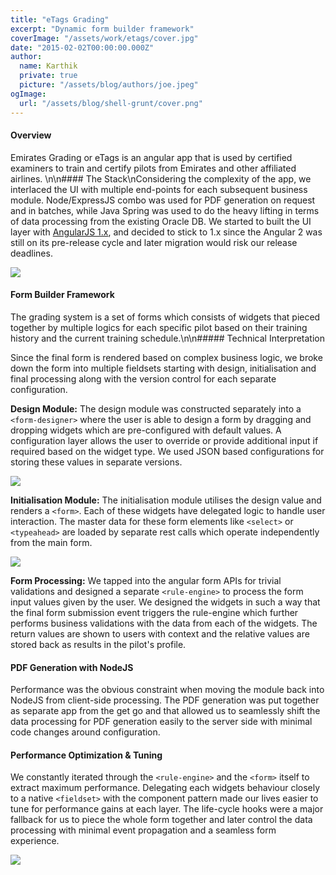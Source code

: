 ```yaml
---
title: "eTags Grading"
excerpt: "Dynamic form builder framework"
coverImage: "/assets/work/etags/cover.jpg"
date: "2015-02-02T00:00:00.000Z"
author:
  name: Karthik
  private: true
  picture: "/assets/blog/authors/joe.jpeg"
ogImage:
  url: "/assets/blog/shell-grunt/cover.png"
---
```


#### Overview

Emirates Grading or eTags is an angular app that is used by certified examiners to train and certify pilots from Emirates and other affiliated airlines. \n\n#### The Stack\nConsidering the complexity of the app, we interlaced the UI with multiple end-points for each subsequent business module. Node/ExpressJS combo was used for PDF generation on request and in batches, while Java Spring was used to do the heavy lifting in terms of data processing from the existing Oracle DB. We started to built the UI layer with [AngularJS 1.x](https://angularjs.org/), and decided to stick to 1.x since the Angular 2 was still on its pre-release cycle and later migration would risk our release deadlines.

![](https://s3-ap-southeast-2.amazonaws.com/k97static/project-snaps/tags-2-form-designer.png)

#### Form Builder Framework

The grading system is a set of forms which consists of widgets that pieced together by multiple logics for each specific pilot based on their training history and the current training schedule.\n\n##### Technical Interpretation

Since the final form is rendered based on complex business logic, we broke down the form into multiple fieldsets starting with design, initialisation and final processing along with the version control for each separate configuration.

**Design Module:** The design module was constructed separately into a `<form-designer>` where the user is able to design a form by dragging and dropping widgets which are pre-configured with default values. A configuration layer allows the user to override or provide additional input if required based on the widget type. We used JSON based configurations for storing these values in separate versions.

![](https://s3-ap-southeast-2.amazonaws.com/k97static/project-snaps/tags-1-roster-calendar.png)

**Initialisation Module:** The initialisation module utilises the design value and renders a `<form>`. Each of these widgets have delegated logic to handle user interaction. The master data for these form elements like `<select>` or `<typeahead>` are loaded by separate rest calls which operate independently from the main form.

![](https://s3-ap-southeast-2.amazonaws.com/k97static/project-snaps/tags-3-form-view.png)

**Form Processing:** We tapped into the angular form APIs for trivial validations and designed a separate `<rule-engine>` to process the form input values given by the user. We designed the widgets in such a way that the final form submission event triggers the rule-engine which further performs business validations with the data from each of the widgets. The return values are shown to users with context and the relative values are stored back as results in the pilot's profile.

#### PDF Generation with NodeJS

Performance was the obvious constraint when moving the module back into NodeJS from client-side processing. The PDF generation was put together as separate app from the get go and that allowed us to seamlessly shift the data processing for PDF generation easily to the server side with minimal code changes around configuration.

#### Performance Optimization & Tuning

We constantly iterated through the `<rule-engine>` and the `<form>` itself to extract maximum performance. Delegating each widgets behaviour closely to a native `<fieldset>` with the component pattern made our lives easier to tune for performance gains at each layer. The life-cycle hooks were a major fallback for us to piece the whole form together and later control the data processing with minimal event propagation and a seamless form experience.

![](https://s3-ap-southeast-2.amazonaws.com/k97static/project-snaps/tags-4-tab-view.png)
